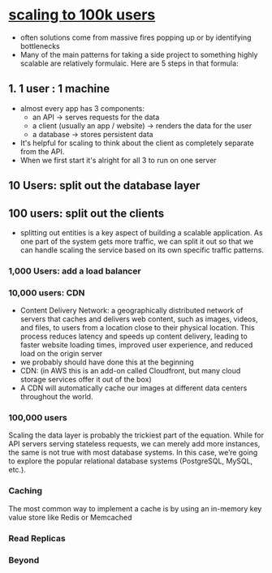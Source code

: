 # [scaling to 100k users](https://blog.alexpareto.com/p/scaling-100k)

- often solutions come from massive fires popping up or by identifying bottlenecks
- Many of the main patterns for taking a side project to something highly scalable are relatively formulaic. Here are 5 steps in that formula:

## 1. 1 user : 1 machine

- almost every app has 3 components:
  - an API -> serves requests for the data
  - a client (usually an app / website) -> renders the data for the user
  - a database -> stores persistent data
- It's helpful for scaling to think about the client as completely separate from the API.
- When we first start it's alright for all 3 to run on one server

## 10 Users: split out the database layer
## 100 users: split out the clients
- splitting out entities is a key aspect of building a scalable application. As one part of the system gets more traffic, we can split it out so that we can handle scaling the service based on its own specific traffic patterns.
### 1,000 Users: add a load balancer
### 10,000 users: CDN
- Content Delivery Network: a geographically distributed network of servers that caches and delivers web content, such as images, videos, and files, to users from a location close to their physical location. This process reduces latency and speeds up content delivery, leading to faster website loading times, improved user experience, and reduced load on the origin server
- we probably should have done this at the beginning
- CDN:  (in AWS this is an add-on called Cloudfront, but many cloud storage services offer it out of the box)
- A CDN will automatically cache our images at different data centers throughout the world.
### 100,000 users
Scaling the data layer is probably the trickiest part of the equation. While for API servers serving stateless requests, we can merely add more instances, the same is not true with most database systems. In this case, we’re going to explore the popular relational database systems (PostgreSQL, MySQL, etc.).
### Caching
The most common way to implement a cache is by using an in-memory key value store like Redis or Memcached
### Read Replicas
### Beyond
